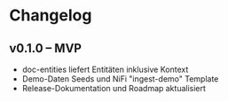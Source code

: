 # Changelog

## v0.1.0 – MVP
- doc-entities liefert Entitäten inklusive Kontext
- Demo-Daten Seeds und NiFi "ingest-demo" Template
- Release-Dokumentation und Roadmap aktualisiert
